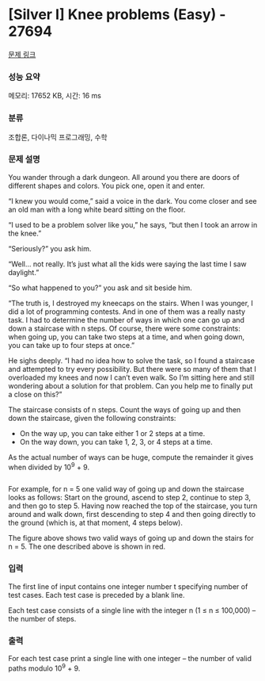 # [Silver I] Knee problems (Easy) - 27694 

[문제 링크](https://www.acmicpc.net/problem/27694) 

### 성능 요약

메모리: 17652 KB, 시간: 16 ms

### 분류

조합론, 다이나믹 프로그래밍, 수학

### 문제 설명

<p>You wander through a dark dungeon. All around you there are doors of different shapes and colors. You pick one, open it and enter.</p>

<p>“I knew you would come,” said a voice in the dark. You come closer and see an old man with a long white beard sitting on the floor.</p>

<p>“I used to be a problem solver like you,” he says, “but then I took an arrow in the knee.”</p>

<p>“Seriously?” you ask him.</p>

<p>“Well… not really. It’s just what all the kids were saying the last time I saw daylight.”</p>

<p>“So what happened to you?” you ask and sit beside him.</p>

<p>“The truth is, I destroyed my kneecaps on the stairs. When I was younger, I did a lot of programming contests. And in one of them was a really nasty task. I had to determine the number of ways in which one can go up and down a staircase with n steps. Of course, there were some constraints: when going up, you can take two steps at a time, and when going down, you can take up to four steps at once.”</p>

<p>He sighs deeply. “I had no idea how to solve the task, so I found a staircase and attempted to try every possibility. But there were so many of them that I overloaded my knees and now I can’t even walk. So I’m sitting here and still wondering about a solution for that problem. Can you help me to finally put a close on this?”</p>

<p>The staircase consists of n steps. Count the ways of going up and then down the staircase, given the following constraints:</p>

<ul>
	<li>On the way up, you can take either 1 or 2 steps at a time.</li>
	<li>On the way down, you can take 1, 2, 3, or 4 steps at a time.</li>
</ul>

<p>As the actual number of ways can be huge, compute the remainder it gives when divided by 10<sup>9</sup> + 9.</p>

<p style="text-align: center;"><img alt="" src=""></p>

<p>For example, for n = 5 one valid way of going up and down the staircase looks as follows: Start on the ground, ascend to step 2, continue to step 3, and then go to step 5. Having now reached the top of the staircase, you turn around and walk down, first descending to step 4 and then going directly to the ground (which is, at that moment, 4 steps below).</p>

<p>The figure above shows two valid ways of going up and down the stairs for n = 5. The one described above is shown in red.</p>

### 입력 

 <p>The first line of input contains one integer number t specifying number of test cases. Each test case is preceded by a blank line.</p>

<p>Each test case consists of a single line with the integer n (1 ≤ n ≤ 100,000) – the number of steps.</p>

### 출력 

 <p>For each test case print a single line with one integer – the number of valid paths modulo 10<sup>9</sup> + 9.</p>

